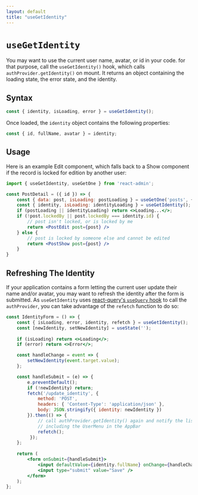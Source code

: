 ```yaml
---
layout: default
title: "useGetIdentity"
---
```


# `useGetIdentity`

You may want to use the current user name, avatar, or id in your code. for that purpose, call the `useGetIdentity()` hook, which calls `authProvider.getIdentity()` on mount. It returns an object containing the loading state, the error state, and the identity.

## Syntax

```jsx
const { identity, isLoading, error } = useGetIdentity();
```

Once loaded, the `identity` object contains the following properties:

```jsx
const { id, fullName, avatar } = identity;
```

## Usage

Here is an example Edit component, which falls back to a Show component if the record is locked for edition by another user:

```jsx
import { useGetIdentity, useGetOne } from 'react-admin';

const PostDetail = ({ id }) => {
    const { data: post, isLoading: postLoading } = useGetOne('posts', { id });
    const { identity, isLoading: identityLoading } = useGetIdentity();
    if (postLoading || identityLoading) return <>Loading...</>;
    if (!post.lockedBy || post.lockedBy === identity.id) {
        // post isn't locked, or is locked by me
        return <PostEdit post={post} />
    } else {
        // post is locked by someone else and cannot be edited
        return <PostShow post={post} />
    }
}
```

## Refreshing The Identity

If your application contains a form letting the current user update their name and/or avatar, you may want to refresh the identity after the form is submitted. As `useGetIdentity` uses [react-query's `useQuery` hook](https://react-query-v3.tanstack.com/reference/useQuery) to call the `authProvider`, you can take advantage of the `refetch` function to do so:

```jsx
const IdentityForm = () => {
    const { isLoading, error, identity, refetch } = useGetIdentity();
    const [newIdentity, setNewIdentity] = useState('');
    
    if (isLoading) return <>Loading</>;
    if (error) return <>Error</>;

    const handleChange = event => {
        setNewIdentity(event.target.value);
    };

    const handleSubmit = (e) => {
        e.preventDefault();
        if (!newIdentity) return;
        fetch('/update_identity', {
            method: 'POST',
            headers: { 'Content-Type': 'application/json' },
            body: JSON.stringify({ identity: newIdentity })
        }).then(() => { 
            // call authProvider.getIdentity() again and notify the listeners of the result,
            // including the UserMenu in the AppBar
            refetch();
         });
    };
    
    return (
        <form onSubmit={handleSubmit}>
            <input defaultValue={identity.fullName} onChange={handleChange} />
            <input type="submit" value="Save" />
        </form>
    );
};
```